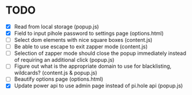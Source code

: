 # TODO

- [x] Read from local storage (popup.js)
- [x] Field to input pihole password to settings page (options.html)
- [ ] Select dom elements with nice square boxes (content.js)
- [ ] Be able to use escape to exit zapper mode (content.js)
- [ ] Selection of zapper mode should close the popup immediately instead of requiring an additional click (popup.js)
- [ ] Figure out what is the appropriate domain to use for blacklisting, wildcards? (content.js & popup.js)
- [ ] Beautify options page (options.html)
- [x] Update power api to use admin page instead of pi.hole api (popup.js)
